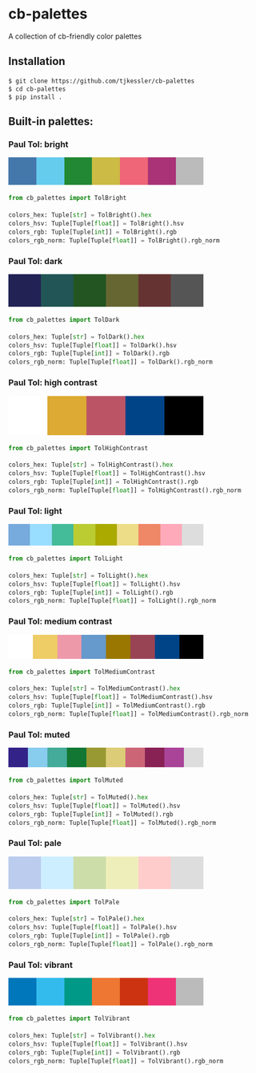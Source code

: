 # cb-palettes
A collection of cb-friendly color palettes

## Installation

```
$ git clone https://github.com/tjkessler/cb-palettes
$ cd cb-palettes
$ pip install .
```

## Built-in palettes:

### Paul Tol: bright

![tolbright](./docs/img/tolbright.png)

```python
from cb_palettes import TolBright

colors_hex: Tuple[str] = TolBright().hex
colors_hsv: Tuple[Tuple[float]] = TolBright().hsv
colors_rgb: Tuple[Tuple[int]] = TolBright().rgb
colors_rgb_norm: Tuple[Tuple[float]] = TolBright().rgb_norm
```

### Paul Tol: dark

![toldark](./docs/img/toldark.png)

```python
from cb_palettes import TolDark

colors_hex: Tuple[str] = TolDark().hex
colors_hsv: Tuple[Tuple[float]] = TolDark().hsv
colors_rgb: Tuple[Tuple[int]] = TolDark().rgb
colors_rgb_norm: Tuple[Tuple[float]] = TolDark().rgb_norm
```

### Paul Tol: high contrast

![tolhighcontrast](./docs/img/tolhighcontrast.png)

```python
from cb_palettes import TolHighContrast

colors_hex: Tuple[str] = TolHighContrast().hex
colors_hsv: Tuple[Tuple[float]] = TolHighContrast().hsv
colors_rgb: Tuple[Tuple[int]] = TolHighContrast().rgb
colors_rgb_norm: Tuple[Tuple[float]] = TolHighContrast().rgb_norm
```

### Paul Tol: light

![tollight](./docs/img/tollight.png)

```python
from cb_palettes import TolLight

colors_hex: Tuple[str] = TolLight().hex
colors_hsv: Tuple[Tuple[float]] = TolLight().hsv
colors_rgb: Tuple[Tuple[int]] = TolLight().rgb
colors_rgb_norm: Tuple[Tuple[float]] = TolLight().rgb_norm
```

### Paul Tol: medium contrast

![tolmediumcontrast](./docs/img/tolmediumcontrast.png)

```python
from cb_palettes import TolMediumContrast

colors_hex: Tuple[str] = TolMediumContrast().hex
colors_hsv: Tuple[Tuple[float]] = TolMediumContrast().hsv
colors_rgb: Tuple[Tuple[int]] = TolMediumContrast().rgb
colors_rgb_norm: Tuple[Tuple[float]] = TolMediumContrast().rgb_norm
```

### Paul Tol: muted

![tolmuted](./docs/img/tolmuted.png)

```python
from cb_palettes import TolMuted

colors_hex: Tuple[str] = TolMuted().hex
colors_hsv: Tuple[Tuple[float]] = TolMuted().hsv
colors_rgb: Tuple[Tuple[int]] = TolMuted().rgb
colors_rgb_norm: Tuple[Tuple[float]] = TolMuted().rgb_norm
```

### Paul Tol: pale

![tolpale](./docs/img/tolpale.png)

```python
from cb_palettes import TolPale

colors_hex: Tuple[str] = TolPale().hex
colors_hsv: Tuple[Tuple[float]] = TolPale().hsv
colors_rgb: Tuple[Tuple[int]] = TolPale().rgb
colors_rgb_norm: Tuple[Tuple[float]] = TolPale().rgb_norm
```

### Paul Tol: vibrant

![tolvibrant](./docs/img/tolvibrant.png)

```python
from cb_palettes import TolVibrant

colors_hex: Tuple[str] = TolVibrant().hex
colors_hsv: Tuple[Tuple[float]] = TolVibrant().hsv
colors_rgb: Tuple[Tuple[int]] = TolVibrant().rgb
colors_rgb_norm: Tuple[Tuple[float]] = TolVibrant().rgb_norm
```
